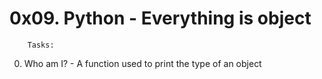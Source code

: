 # 0x09. Python - Everything is object

		Tasks:

0. Who am I? - A function used to print the type of an object
